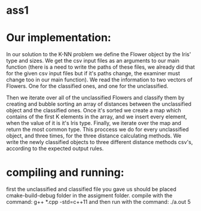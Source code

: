 # ass1

# Our implementation:

In our solution to the K-NN problem we define the Flower object by the Iris' type and sizes. We get the csv input files as an arguments to our main function
(there is a need to write the paths of these files, we already did that for the given csv input files but if it's paths change, the examiner must change too in our main function). We read the information to two vectors of Flowers. One for the classified ones, and one for the unclassified.

Then we iterate over all of the unclassified Flowers and classify them by creating and bubble sorting an array of distances between the unclassified object and the classified ones. Once it's sorted we create a map which contains of the first K elements in the array, and we insert every element, when the value of it is it's
Iris type. Finally, we iterate over the map and return the most common type. 
This proccess we do for every unclassified object, and three times, for the three distance calculating methods.
We write the newly classified objects to three different distance methods csv's, according to the expected output rules.

# compiling and running:
first the unclassified and classified file you gave us should be placed cmake-build-debug folder in the assigment folder.
compile with the command:
g++ *.cpp -std=c++11
and then run with the command:
./a.out 5

